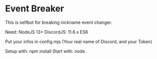 # Event Breaker

This is selfbot for breaking nickname event changer.

Need: NodeJS 13+
DiscordJS: 11.6.x
ES6

Put your infos in config.mjs (Your real name of Discord, and your Token)

Setup with: npm install
Start with: node .
